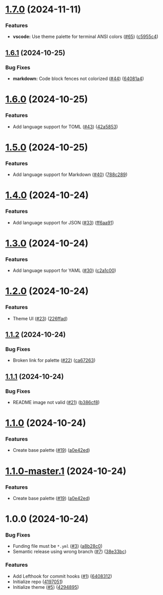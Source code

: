 # [1.7.0](https://github.com/icorbrey/clarity-noir/compare/v1.6.1...v1.7.0) (2024-11-11)


### Features

* **vscode:** Use theme palette for terminal ANSI colors ([#65](https://github.com/icorbrey/clarity-noir/issues/65)) ([c5955c4](https://github.com/icorbrey/clarity-noir/commit/c5955c4da59e9143043dc9b84b8852698e5ed240))

## [1.6.1](https://github.com/icorbrey/clarity-noir/compare/v1.6.0...v1.6.1) (2024-10-25)


### Bug Fixes

* **markdown:** Code block fences not colorized ([#44](https://github.com/icorbrey/clarity-noir/issues/44)) ([64081a4](https://github.com/icorbrey/clarity-noir/commit/64081a4f89df29aa10abe215aabdc7734b87778b))

# [1.6.0](https://github.com/icorbrey/clarity-noir/compare/v1.5.0...v1.6.0) (2024-10-25)


### Features

* Add language support for TOML ([#43](https://github.com/icorbrey/clarity-noir/issues/43)) ([42a5853](https://github.com/icorbrey/clarity-noir/commit/42a58532a9835125cf9e94dfcd0ab8b9a1042b3e))

# [1.5.0](https://github.com/icorbrey/clarity-noir/compare/v1.4.0...v1.5.0) (2024-10-25)


### Features

* Add language support for Markdown ([#40](https://github.com/icorbrey/clarity-noir/issues/40)) ([788c289](https://github.com/icorbrey/clarity-noir/commit/788c289940f0f3294a2a0cc29527fd838198db6f))

# [1.4.0](https://github.com/icorbrey/clarity-noir/compare/v1.3.0...v1.4.0) (2024-10-24)


### Features

* Add language support for JSON ([#33](https://github.com/icorbrey/clarity-noir/issues/33)) ([ff6aa91](https://github.com/icorbrey/clarity-noir/commit/ff6aa91f7108115189af4d8c8eab6496daeb3c83))

# [1.3.0](https://github.com/icorbrey/clarity-noir/compare/v1.2.0...v1.3.0) (2024-10-24)


### Features

* Add language support for YAML ([#30](https://github.com/icorbrey/clarity-noir/issues/30)) ([c2a1c00](https://github.com/icorbrey/clarity-noir/commit/c2a1c00413da31706d0d34836cf0b23c234957bd))

# [1.2.0](https://github.com/icorbrey/clarity-noir/compare/v1.1.2...v1.2.0) (2024-10-24)


### Features

* Theme UI ([#23](https://github.com/icorbrey/clarity-noir/issues/23)) ([226ffad](https://github.com/icorbrey/clarity-noir/commit/226ffad04bc9cf0e01d2f9f0a94a32aed7cbba2c))

## [1.1.2](https://github.com/icorbrey/clarity-noir/compare/v1.1.1...v1.1.2) (2024-10-24)


### Bug Fixes

* Broken link for palette ([#22](https://github.com/icorbrey/clarity-noir/issues/22)) ([ca67263](https://github.com/icorbrey/clarity-noir/commit/ca672638736222a281c2da3c5fb12267e2f79aec))

## [1.1.1](https://github.com/icorbrey/clarity-noir/compare/v1.1.0...v1.1.1) (2024-10-24)


### Bug Fixes

* README image not valid ([#21](https://github.com/icorbrey/clarity-noir/issues/21)) ([b386cf8](https://github.com/icorbrey/clarity-noir/commit/b386cf8b4d6d2ef34a7091e2c8ff3c2a2d95331d))

# [1.1.0](https://github.com/icorbrey/clarity-noir/compare/v1.0.0...v1.1.0) (2024-10-24)


### Features

* Create base palette ([#19](https://github.com/icorbrey/clarity-noir/issues/19)) ([a0e42ed](https://github.com/icorbrey/clarity-noir/commit/a0e42edfde1fe41a559ec19ce887191ca794fdef))

# [1.1.0-master.1](https://github.com/icorbrey/clarity-noir/compare/v1.0.0...v1.1.0-master.1) (2024-10-24)


### Features

* Create base palette ([#19](https://github.com/icorbrey/clarity-noir/issues/19)) ([a0e42ed](https://github.com/icorbrey/clarity-noir/commit/a0e42edfde1fe41a559ec19ce887191ca794fdef))

# 1.0.0 (2024-10-24)


### Bug Fixes

* Funding file must be `*.yml` ([#3](https://github.com/icorbrey/clarity-noir/issues/3)) ([a8b28c0](https://github.com/icorbrey/clarity-noir/commit/a8b28c0fb245b7d07ac44093f6cd64282de37e37))
* Semantic release using wrong branch ([#7](https://github.com/icorbrey/clarity-noir/issues/7)) ([38e33bc](https://github.com/icorbrey/clarity-noir/commit/38e33bcbdc3edcf93579ba54211a7630132eb18f))


### Features

* Add Lefthook for commit hooks ([#1](https://github.com/icorbrey/clarity-noir/issues/1)) ([6408312](https://github.com/icorbrey/clarity-noir/commit/6408312d056f095715d8367c7ebbfb2d292c9628))
* Initialize repo ([4197051](https://github.com/icorbrey/clarity-noir/commit/419705114cbb0c8a4c3152b65bda30a5f301a896))
* Initialize theme ([#5](https://github.com/icorbrey/clarity-noir/issues/5)) ([4294895](https://github.com/icorbrey/clarity-noir/commit/4294895437521469ec8793187387cd63f3ecdde6))
